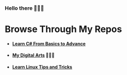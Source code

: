### Hello there 👋👋👋

# Browse Through My Repos

* #### [Learn C# From Basics to Advance](https://github.com/WilcyWilson/CSharp-101/blob/main/README.md) 
* #### [My Digital Arts](https://github.com/WilcyWilson/Digital-Painting/blob/main/README.md) 🎨🎨🎨
* #### [Learn Linux Tips and Tricks](https://github.com/WilcyWilson/Linux-Study/blob/main/README.md)

